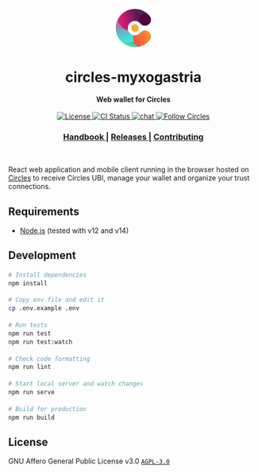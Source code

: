 <div align="center">
	<img width="80" src="https://raw.githubusercontent.com/CirclesUBI/.github/main/assets/logo.svg" />
</div>

<h1 align="center">circles-myxogastria</h1>

<div align="center">
 <strong>
   Web wallet for Circles
 </strong>
</div>

<br />

<div align="center">
  <!-- Licence -->
  <a href="https://github.com/CirclesUBI/circles-myxogastria/blob/main/LICENSE">
    <img src="https://img.shields.io/github/license/CirclesUBI/circles-myxogastria?style=flat-square&color=%23cc1e66" alt="License" height="18">
  </a>
  <!-- CI status -->
  <a href="https://github.com/CirclesUBI/circles-myxogastria/actions/workflows/run-tests.yml">
    <img src="https://img.shields.io/github/workflow/status/CirclesUBI/circles-myxogastria/Node.js%20CI?label=tests&style=flat-square&color=%2347cccb" alt="CI Status" height="18">
  </a>
  <!-- Discourse -->
  <a href="https://aboutcircles.com/">
    <img src="https://img.shields.io/discourse/topics?server=https%3A%2F%2Faboutcircles.com%2F&style=flat-square&color=%23faad26" alt="chat" height="18"/>
  </a>
  <!-- Twitter -->
  <a href="https://twitter.com/CirclesUBI">
    <img src="https://img.shields.io/twitter/follow/circlesubi.svg?label=twitter&style=flat-square&color=%23f14d48" alt="Follow Circles" height="18">
  </a>
</div>

<div align="center">
  <h3>
    <a href="https://handbook.joincircles.net">
      Handbook
    </a>
    <span> | </span>
    <a href="https://github.com/CirclesUBI/circles-myxogastria/releases">
      Releases
    </a>
    <span> | </span>
    <a href="https://github.com/CirclesUBI/.github/blob/main/CONTRIBUTING.md">
      Contributing
    </a>
  </h3>
</div>

<br/>

React web application and mobile client running in the browser hosted on [Circles](https://circles.garden/) to receive Circles UBI, manage your wallet and organize your trust connections.

## Requirements

- [Node.js](https://nodejs.org/en/download/) (tested with v12 and v14)

## Development

```bash
# Install dependencies
npm install

# Copy env file and edit it
cp .env.example .env

# Run tests
npm run test
npm run test:watch

# Check code formatting
npm run lint

# Start local server and watch changes
npm run serve

# Build for production
npm run build
```

## License

GNU Affero General Public License v3.0 [`AGPL-3.0`]

[`agpl-3.0`]: https://github.com/CirclesUBI/circles-myxogastria/blob/main/LICENSE
